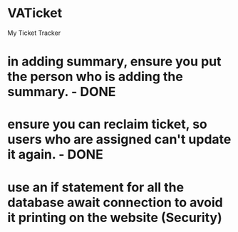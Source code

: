 # VATicket
My Ticket Tracker

# in adding summary, ensure you put the person who is adding the summary. - DONE
# ensure you can reclaim ticket, so users who are assigned can't update it again. - DONE
# use an if statement for all the database await connection to avoid it printing on the website (Security)